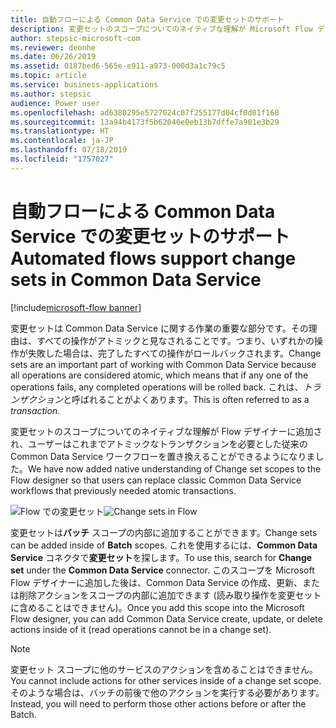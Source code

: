 ```yaml
---
title: 自動フローによる Common Data Service での変更セットのサポート
description: 変更セットのスコープについてのネイティブな理解が Microsoft Flow デザイナーに追加され、ユーザーはこれまでアトミックなトランザクションを必要とした従来の Common Data Service ワークフローを置き換えることができるようになりました。
author: stepsic-microsoft-com
ms.reviewer: deonhe
ms.date: 06/26/2019
ms.assetid: 0187bed6-565e-e911-a973-000d3a1c79c5
ms.topic: article
ms.service: business-applications
ms.author: stepsic
audience: Power user
ms.openlocfilehash: ad6380295e5727024c07f255177d04cf0d01f168
ms.sourcegitcommit: 13a94b4173f5b62040e0eb13b7dffe7a901e3b29
ms.translationtype: HT
ms.contentlocale: ja-JP
ms.lasthandoff: 07/18/2019
ms.locfileid: "1757027"
---
```

# <a name="automated-flows-support-change-sets-in-common-data-service"></a><span data-ttu-id="fb484-103">自動フローによる Common Data Service での変更セットのサポート</span><span class="sxs-lookup"><span data-stu-id="fb484-103">Automated flows support change sets in Common Data Service</span></span>

[!include[microsoft-flow banner](../includes/microsoft-flow.md)]

<span data-ttu-id="fb484-104">変更セットは Common Data Service に関する作業の重要な部分です。その理由は、すべての操作がアトミックと見なされることです。つまり、いずれかの操作が失敗した場合は、完了したすべての操作がロールバックされます。</span><span class="sxs-lookup"><span data-stu-id="fb484-104">Change sets are an important part of working with Common Data Service because all operations are considered atomic, which means that if any one of the operations fails, any completed operations will be rolled back.</span></span> <span data-ttu-id="fb484-105">これは、*トランザクション*と呼ばれることがよくあります。</span><span class="sxs-lookup"><span data-stu-id="fb484-105">This is often referred to as a *transaction*.</span></span>

<span data-ttu-id="fb484-106">変更セットのスコープについてのネイティブな理解が Flow デザイナーに追加され、ユーザーはこれまでアトミックなトランザクションを必要とした従来の Common Data Service ワークフローを置き換えることができるようになりました。</span><span class="sxs-lookup"><span data-stu-id="fb484-106">We have now added native understanding of Change set scopes to the Flow designer so that users can replace classic Common Data Service workflows that previously needed atomic transactions.</span></span>

<span data-ttu-id="fb484-107">![Flow での変更セット](media/ChangeSets-1.png "Flow での変更セット")</span><span class="sxs-lookup"><span data-stu-id="fb484-107">![Change sets in Flow](media/ChangeSets-1.png "Change sets in Flow")</span></span>

<span data-ttu-id="fb484-108">変更セットは**バッチ** スコープの内部に追加することができます。</span><span class="sxs-lookup"><span data-stu-id="fb484-108">Change sets can be added inside of **Batch** scopes.</span></span> <span data-ttu-id="fb484-109">これを使用するには、**Common Data Service** コネクタで**変更セット**を探します。</span><span class="sxs-lookup"><span data-stu-id="fb484-109">To use this, search for **Change set** under the **Common Data Service** connector.</span></span> <span data-ttu-id="fb484-110">このスコープを Microsoft Flow デザイナーに追加した後は、Common Data Service の作成、更新、または削除アクションをスコープの内部に追加できます (読み取り操作を変更セットに含めることはできません)。</span><span class="sxs-lookup"><span data-stu-id="fb484-110">Once you add this scope into the Microsoft Flow designer, you can add Common Data Service create, update, or delete actions inside of it (read operations cannot be in a change set).</span></span>

> [!NOTE]
> <span data-ttu-id="fb484-111">変更セット スコープに他のサービスのアクションを含めることはできません。</span><span class="sxs-lookup"><span data-stu-id="fb484-111">You cannot include actions for other services inside of a change set scope.</span></span> <span data-ttu-id="fb484-112">そのような場合は、バッチの前後で他のアクションを実行する必要があります。</span><span class="sxs-lookup"><span data-stu-id="fb484-112">Instead, you will need to perform those other actions before or after the Batch.</span></span>
